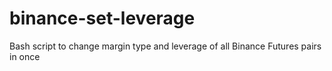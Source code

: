 # binance-set-leverage
Bash script to change margin type and leverage of all Binance Futures pairs in once
